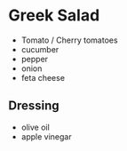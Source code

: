 # Greek Salad
- Tomato / Cherry tomatoes
- cucumber
- pepper
- onion
- feta cheese

## Dressing
- olive oil
- apple vinegar